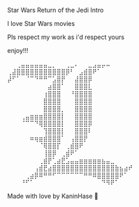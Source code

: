 Star Wars Return of the Jedi Intro

I love Star Wars movies

Pls respect my work as i'd respect yours

enjoy!!!

⠀⠀⢀⣤⣤⣤⣤⣤⣤⣀⡀⠀⠀⢀⣀⠄⠀⠀⣀⣠⣤⡤⠤⠀⠀⠀⠀⠀
⢀⣼⣿⣿⣿⣿⣿⣿⣿⣿⣿⣿⣿⡿⠃⠀⣠⣾⣿⠟⠁⠀⠀⠀⠀⠀⠀⠀
⡼⠋⠁⠀⠈⠉⠙⠛⠛⠉⣡⣿⡟⠀⠀⣼⣿⣿⡿⠀⠀⠀⠀⠀⠀⠀⠀⠀
⠀⠀⠀⠀⠀⠀⠀⠀⠀⣴⣿⣿⠁⠀⠀⣿⣿⣿⣇⠀⠀⠀⠀⠀⠀⠀⠀⠀
⠀⠀⠀⠀⠀⠀⠀⠀⢰⣿⣿⣿⠀⠀⠘⣿⣿⣿⣿⠀⠀⠀⠀⠀⠀⠀⠀⠀
⠀⠀⠀⠀⠀⠀⠀⠀⣿⣿⣿⣿⠀⠀⠀⣿⣿⣿⣿⠀⠀⠀⠀⠀⠀⠀⠀⠀
⠀⠀⠀⠀⠀⠀⠀⠀⣿⣿⣿⣿⡀⠀⠀⣿⣿⣿⣿⠀⠀⠀⠀⠀⠀⠀⠀⠀
⠀⠀⠀⢀⣤⣶⣶⣶⣿⣿⣿⣿⡇⠀⠀⣿⣿⣿⣿⠀⠀⠀⠀⠀⠀⠀⠀⠀
⠀⠀⠀⠈⠉⠉⠙⢿⣿⣿⣿⣿⡇⠀⠀⣿⣿⣿⡿⠀⠀⠀⠀⠀⠀⠀⠀⠀
⠀⠀⠀⠀⠀⠀⠀⠀⢹⣿⣿⣿⡇⠀⠀⣿⣿⣿⠇⠀⠀⠀⠀⠀⠀⠀⠀⠀
⠀⠀⠀⠀⠀⠶⢶⣶⣾⣿⣿⣿⠁⠀⢠⣿⣿⡟⠀⠀⠀⠀⠀⠀⠀⠀⠀⠀
⠀⠀⠀⠀⠀⠀⠀⠈⢿⣿⣿⡏⠀⢀⣾⣿⠟⠀⠀⠀⠀⠀⠀⠀⠀⠀⠀⠀
⠀⠀⠀⠀⠀⠀⠀⠀⢸⣿⡿⠀⢀⣾⠟⠁⠀⠀⠀⠀⠀⠀⠀⠀⠀⠀⠀⠀
⠀⠀⠀⠀⠀⠀⠀⢀⣾⡟⢁⣴⣟⣡⣤⣤⣶⣶⣶⣶⣶⣦⣤⣀⠀⠀⠀⠀
⠀⠀⠀⠀⠀⠀⢠⣾⣟⣴⣿⣿⣿⣿⣿⣿⣿⣿⣿⣿⣿⣿⣿⣿⣷⣦⣴⠞
⠀⠀⠀⠀⢀⣴⡿⠿⠛⠛⠋⠉⠉⠉⠉⠉⠉⠛⠛⠿⣿⣿⣿⣿⣿⠟⠁⠀
⠀⠀⠀⠘⠋⠁⠀⠀⠀⠀⠀⠀⠀⠀⠀⠀⠀⠀⠀⠀⠀⠙⠻⠟⠁⠀⠀⠀

Made with love by KaninHase 🧸

